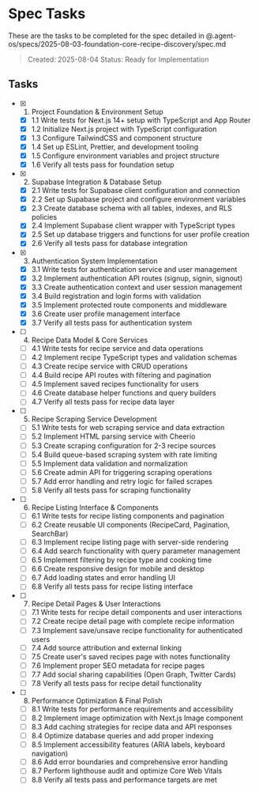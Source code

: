 # Spec Tasks

These are the tasks to be completed for the spec detailed in @.agent-os/specs/2025-08-03-foundation-core-recipe-discovery/spec.md

> Created: 2025-08-04
> Status: Ready for Implementation

## Tasks

- [x] 1. Project Foundation & Environment Setup
  - [x] 1.1 Write tests for Next.js 14+ setup with TypeScript and App Router
  - [x] 1.2 Initialize Next.js project with TypeScript configuration
  - [x] 1.3 Configure TailwindCSS and component structure
  - [x] 1.4 Set up ESLint, Prettier, and development tooling
  - [x] 1.5 Configure environment variables and project structure
  - [x] 1.6 Verify all tests pass for foundation setup

- [x] 2. Supabase Integration & Database Setup
  - [x] 2.1 Write tests for Supabase client configuration and connection
  - [x] 2.2 Set up Supabase project and configure environment variables
  - [x] 2.3 Create database schema with all tables, indexes, and RLS policies
  - [x] 2.4 Implement Supabase client wrapper with TypeScript types
  - [x] 2.5 Set up database triggers and functions for user profile creation
  - [x] 2.6 Verify all tests pass for database integration

- [x] 3. Authentication System Implementation
  - [x] 3.1 Write tests for authentication service and user management
  - [x] 3.2 Implement authentication API routes (signup, signin, signout)
  - [x] 3.3 Create authentication context and user session management
  - [x] 3.4 Build registration and login forms with validation
  - [x] 3.5 Implement protected route components and middleware
  - [x] 3.6 Create user profile management interface
  - [x] 3.7 Verify all tests pass for authentication system

- [ ] 4. Recipe Data Model & Core Services
  - [ ] 4.1 Write tests for recipe service and data operations
  - [ ] 4.2 Implement recipe TypeScript types and validation schemas
  - [ ] 4.3 Create recipe service with CRUD operations
  - [ ] 4.4 Build recipe API routes with filtering and pagination
  - [ ] 4.5 Implement saved recipes functionality for users
  - [ ] 4.6 Create database helper functions and query builders
  - [ ] 4.7 Verify all tests pass for recipe data layer

- [ ] 5. Recipe Scraping Service Development
  - [ ] 5.1 Write tests for web scraping service and data extraction
  - [ ] 5.2 Implement HTML parsing service with Cheerio
  - [ ] 5.3 Create scraping configuration for 2-3 recipe sources
  - [ ] 5.4 Build queue-based scraping system with rate limiting
  - [ ] 5.5 Implement data validation and normalization
  - [ ] 5.6 Create admin API for triggering scraping operations
  - [ ] 5.7 Add error handling and retry logic for failed scrapes
  - [ ] 5.8 Verify all tests pass for scraping functionality

- [ ] 6. Recipe Listing Interface & Components
  - [ ] 6.1 Write tests for recipe listing components and pagination
  - [ ] 6.2 Create reusable UI components (RecipeCard, Pagination, SearchBar)
  - [ ] 6.3 Implement recipe listing page with server-side rendering
  - [ ] 6.4 Add search functionality with query parameter management
  - [ ] 6.5 Implement filtering by recipe type and cooking time
  - [ ] 6.6 Create responsive design for mobile and desktop
  - [ ] 6.7 Add loading states and error handling UI
  - [ ] 6.8 Verify all tests pass for recipe listing interface

- [ ] 7. Recipe Detail Pages & User Interactions
  - [ ] 7.1 Write tests for recipe detail components and user interactions
  - [ ] 7.2 Create recipe detail page with complete recipe information
  - [ ] 7.3 Implement save/unsave recipe functionality for authenticated users
  - [ ] 7.4 Add source attribution and external linking
  - [ ] 7.5 Create user's saved recipes page with notes functionality
  - [ ] 7.6 Implement proper SEO metadata for recipe pages
  - [ ] 7.7 Add social sharing capabilities (Open Graph, Twitter Cards)
  - [ ] 7.8 Verify all tests pass for recipe detail functionality

- [ ] 8. Performance Optimization & Final Polish
  - [ ] 8.1 Write tests for performance requirements and accessibility
  - [ ] 8.2 Implement image optimization with Next.js Image component
  - [ ] 8.3 Add caching strategies for recipe data and API responses
  - [ ] 8.4 Optimize database queries and add proper indexing
  - [ ] 8.5 Implement accessibility features (ARIA labels, keyboard navigation)
  - [ ] 8.6 Add error boundaries and comprehensive error handling
  - [ ] 8.7 Perform lighthouse audit and optimize Core Web Vitals
  - [ ] 8.8 Verify all tests pass and performance targets are met